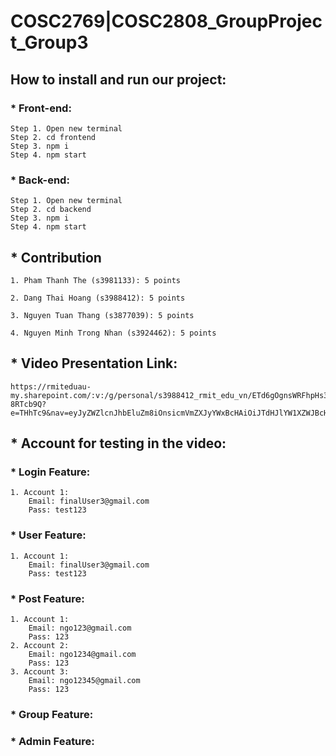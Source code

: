 # COSC2769|COSC2808_GroupProject_Group3

## How to install and run our project:
### * Front-end:
    Step 1. Open new terminal
    Step 2. cd frontend
    Step 3. npm i
    Step 4. npm start
   
### * Back-end:
    Step 1. Open new terminal
    Step 2. cd backend
    Step 3. npm i
    Step 4. npm start

## * Contribution
    1. Pham Thanh The (s3981133): 5 points

    2. Dang Thai Hoang (s3988412): 5 points

    3. Nguyen Tuan Thang (s3877039): 5 points

    4. Nguyen Minh Trong Nhan (s3924462): 5 points

## * Video Presentation Link: 
    https://rmiteduau-my.sharepoint.com/:v:/g/personal/s3988412_rmit_edu_vn/ETd6gOgnsWRFhpHs3ckCNv0BYnXfkN8YKJ0r8o-8RTcb9Q?e=THhTc9&nav=eyJyZWZlcnJhbEluZm8iOnsicmVmZXJyYWxBcHAiOiJTdHJlYW1XZWJBcHAiLCJyZWZlcnJhbFZpZXciOiJTaGFyZURpYWxvZy1MaW5rIiwicmVmZXJyYWxBcHBQbGF0Zm9ybSI6IldlYiIsInJlZmVycmFsTW9kZSI6InZpZXcifX0%3D

## * Account for testing in the video:
### * Login Feature:
    1. Account 1:
        Email: finalUser3@gmail.com
        Pass: test123
### * User Feature:
    1. Account 1:
        Email: finalUser3@gmail.com
        Pass: test123
### * Post Feature:
    1. Account 1:
        Email: ngo123@gmail.com
        Pass: 123
    2. Account 2:
        Email: ngo1234@gmail.com
        Pass: 123
    3. Account 3:
        Email: ngo12345@gmail.com
        Pass: 123
### * Group Feature:
### * Admin Feature:

